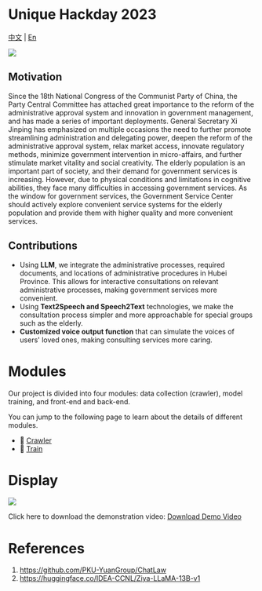 # Unique Hackday 2023

[中文](README_ZH.md) | [En](README.md)

![](assets/index.gif)
## Motivation

Since the 18th National Congress of the Communist Party of China, the Party Central Committee has attached great importance to the reform of the administrative approval system and innovation in government management, and has made a series of important deployments. General Secretary Xi Jinping has emphasized on multiple occasions the need to further promote streamlining administration and delegating power, deepen the reform of the administrative approval system, relax market access, innovate regulatory methods, minimize government intervention in micro-affairs, and further stimulate market vitality and social creativity. The elderly population is an important part of society, and their demand for government services is increasing. However, due to physical conditions and limitations in cognitive abilities, they face many difficulties in accessing government services. As the window for government services, the Government Service Center should actively explore convenient service systems for the elderly population and provide them with higher quality and more convenient services.

## Contributions

+ Using **LLM**, we integrate the administrative processes, required documents, and locations of administrative procedures in Hubei Province. This allows for interactive consultations on relevant administrative processes, making government services more convenient.
+ Using **Text2Speech and Speech2Text** technologies, we make the consultation process simpler and more approachable for special groups such as the elderly.
+ **Customized voice output function** that can simulate the voices of users' loved ones, making consulting services more caring.
# Modules

Our project is divided into four modules: data collection (crawler), model training, and front-end and back-end.

You can jump to the following page to learn about the details of different modules.

+ 🐢 [Crawler](crawler/README.md)
+ 🤖 [Train](train/README.md)

# Display

![](assets/test.gif)

Click here to download the demonstration video: [Download Demo Video](assets/display.mov)

# References

1. https://github.com/PKU-YuanGroup/ChatLaw
2. https://huggingface.co/IDEA-CCNL/Ziya-LLaMA-13B-v1